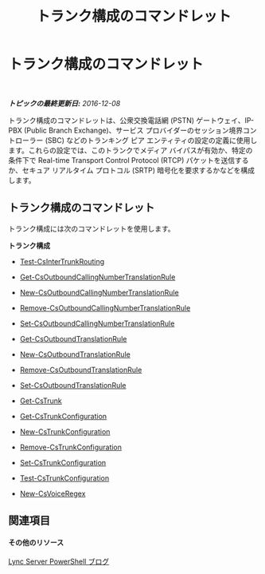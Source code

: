 ﻿---
title: トランク構成のコマンドレット
TOCTitle: トランク構成のコマンドレット
ms:assetid: 2c36b03a-b80f-4321-a448-6ba26b9357f8
ms:mtpsurl: https://technet.microsoft.com/ja-jp/library/Gg416489(v=OCS.15)
ms:contentKeyID: 48271654
ms.date: 12/10/2016
mtps_version: v=OCS.15
ms.translationtype: HT
---

# トランク構成のコマンドレット

 

_**トピックの最終更新日:** 2016-12-08_

トランク構成のコマンドレットは、公衆交換電話網 (PSTN) ゲートウェイ、IP-PBX (Public Branch Exchange)、サービス プロバイダーのセッション境界コントローラー (SBC) などのトランキング ピア エンティティの設定の定義に使用します。これらの設定では、このトランクでメディア バイパスが有効か、特定の条件下で Real-time Transport Control Protocol (RTCP) パケットを送信するか、セキュア リアルタイム プロトコル (SRTP) 暗号化を要求するかなどを構成します。

## トランク構成のコマンドレット

トランク構成には次のコマンドレットを使用します。

**トランク構成**

  - [Test-CsInterTrunkRouting](test-csintertrunkrouting.md)

<!-- end list -->

  - [Get-CsOutboundCallingNumberTranslationRule](get-csoutboundcallingnumbertranslationrule.md)

  - [New-CsOutboundCallingNumberTranslationRule](new-csoutboundcallingnumbertranslationrule.md)

  - [Remove-CsOutboundCallingNumberTranslationRule](remove-csoutboundcallingnumbertranslationrule.md)

  - [Set-CsOutboundCallingNumberTranslationRule](set-csoutboundcallingnumbertranslationrule.md)

<!-- end list -->

  -   
    [Get-CsOutboundTranslationRule](get-csoutboundtranslationrule.md)

  -   
    [New-CsOutboundTranslationRule](new-csoutboundtranslationrule.md)

  -   
    [Remove-CsOutboundTranslationRule](remove-csoutboundtranslationrule.md)

  -   
    [Set-CsOutboundTranslationRule](set-csoutboundtranslationrule.md)

<!-- end list -->

  - [Get-CsTrunk](get-cstrunk.md)

<!-- end list -->

  -   
    [Get-CsTrunkConfiguration](get-cstrunkconfiguration.md)

  -   
    [New-CsTrunkConfiguration](new-cstrunkconfiguration.md)

  -   
    [Remove-CsTrunkConfiguration](remove-cstrunkconfiguration.md)

  -   
    [Set-CsTrunkConfiguration](set-cstrunkconfiguration.md)

  -   
    [Test-CsTrunkConfiguration](test-cstrunkconfiguration.md)

<!-- end list -->

  -   
    [New-CsVoiceRegex](new-csvoiceregex.md)

## 関連項目

#### その他のリソース

[Lync Server PowerShell ブログ](http://go.microsoft.com/fwlink/?linkid=203150%26clcid=0x411)

